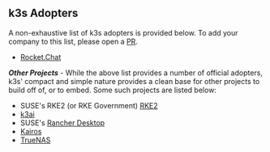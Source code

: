 ## k3s Adopters

A non-exhaustive list of k3s adopters is provided below.  To add your company to this list, please open a [PR](https://github.com/k3s-io/k3s/pulls).

- [Rocket.Chat](https://rocket.chat)


**_Other Projects_** - While the above list provides a number of official adopters, k3s' compact and simple nature provides a clean base for other projects to build off of, or to embed.  Some such projects are listed below:
 - SUSE's RKE2 (or RKE Government) [RKE2](github.com/rancher/rke2/)
 - [k3ai](https://k3ai.github.io/)
 - SUSE's [Rancher Desktop](https://rancherdesktop.io/)
 - [Kairos](https://kairos.io)
 - [TrueNAS](https://www.truenas.com/)
